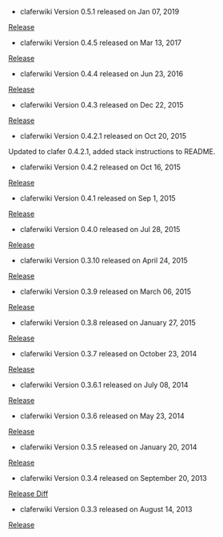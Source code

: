 * claferwiki Version 0.5.1 released on Jan 07, 2019

[Release](https://github.com/gsdlab/claferwiki/pull/19)

* claferwiki Version 0.4.5 released on Mar 13, 2017

[Release](https://github.com/gsdlab/claferwiki/pull/18)

* claferwiki Version 0.4.4 released on Jun 23, 2016

[Release](https://github.com/gsdlab/claferwiki/pull/15)

* claferwiki Version 0.4.3 released on Dec 22, 2015

[Release](https://github.com/gsdlab/claferwiki/pull/14)

* claferwiki Version 0.4.2.1 released on Oct 20, 2015

Updated to clafer 0.4.2.1, added stack instructions to README.

* claferwiki Version 0.4.2 released on Oct 16, 2015

[Release](https://github.com/gsdlab/claferwiki/pull/13)

* claferwiki Version 0.4.1 released on Sep 1, 2015

[Release](https://github.com/gsdlab/claferwiki/pull/12)

* claferwiki Version 0.4.0 released on Jul 28, 2015

[Release](https://github.com/gsdlab/claferwiki/pull/11)

* claferwiki Version 0.3.10 released on April 24, 2015

[Release](https://github.com/gsdlab/claferwiki/pull/10)

* claferwiki Version 0.3.9 released on March 06, 2015

[Release](https://github.com/gsdlab/claferwiki/pull/9)

* claferwiki Version 0.3.8 released on January 27, 2015

[Release](https://github.com/gsdlab/claferwiki/pull/8)

* claferwiki Version 0.3.7 released on October 23, 2014

[Release](https://github.com/gsdlab/claferwiki/pull/7)

* claferwiki Version 0.3.6.1 released on July 08, 2014

[Release](https://github.com/gsdlab/claferwiki/pull/6)

* claferwiki Version 0.3.6 released on May 23, 2014

[Release](https://github.com/gsdlab/claferwiki/pull/5)

* claferwiki Version 0.3.5 released on January 20, 2014

[Release](https://github.com/gsdlab/claferwiki/pull/4)

* claferwiki Version 0.3.4 released on September 20, 2013

[Release Diff](https://github.com/gsdlab/claferwiki/compare/61a313dd9f65c0a378d97bb4e04be2464af7dbe5...b705ad9744502d15ae39d8503808914c5e798d8d)

* claferwiki Version 0.3.3 released on August 14, 2013

[Release](https://github.com/gsdlab/claferwiki/pull/1)
